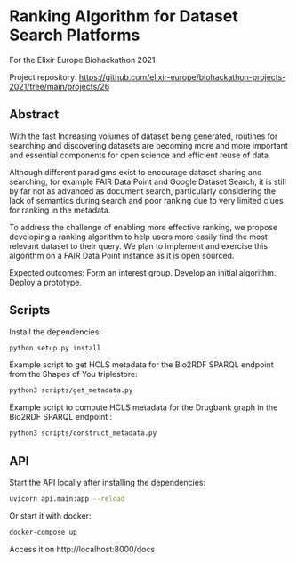# Ranking Algorithm for Dataset Search Platforms

For the Elixir Europe Biohackathon 2021 

Project repository: https://github.com/elixir-europe/biohackathon-projects-2021/tree/main/projects/26

## Abstract

With the fast Increasing volumes of dataset being generated, routines for searching and discovering datasets are becoming more and more  important and essential components for open science and efficient reuse  of data.

Although different paradigms exist to encourage dataset sharing and  searching, for example FAIR Data Point and Google Dataset Search, it is  still by far not as advanced as document search, particularly  considering the lack of semantics during search and poor ranking due to  very limited clues for ranking in the metadata.

To address the challenge of enabling more effective ranking, we  propose developing a ranking algorithm to help users more easily find  the most relevant dataset to their query. We plan to implement and  exercise this algorithm on a FAIR Data Point instance as it is open  sourced.

Expected outcomes: Form an interest group. Develop an initial algorithm. Deploy a prototype.

## Scripts

Install the dependencies:

```bash
python setup.py install
```

Example script to get HCLS metadata for the Bio2RDF SPARQL endpoint from the Shapes of You triplestore:

```bash
python3 scripts/get_metadata.py
```

Example script to compute HCLS metadata for the Drugbank graph in the Bio2RDF SPARQL endpoint :

```bash
python3 scripts/construct_metadata.py
```

## API

Start the API locally after installing the dependencies:

```bash
uvicorn api.main:app --reload
```

Or start it with docker:

```bash
docker-compose up
```

Access it on http://localhost:8000/docs

